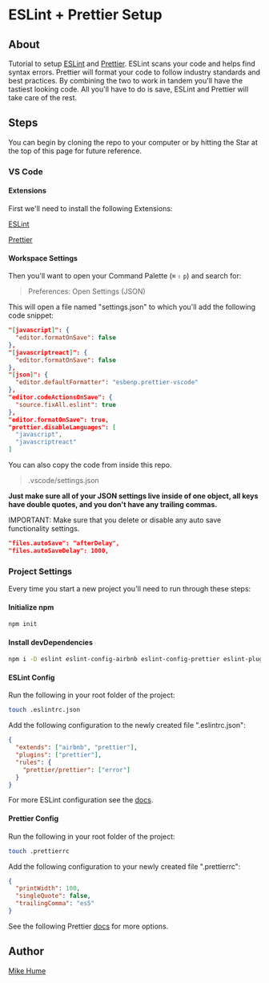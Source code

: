 # ESLint + Prettier Setup

## About

Tutorial to setup [ESLint](https://https://eslint.org/) and [Prettier](https://https://prettier.io/). ESLint scans your code and helps find syntax errors. Prettier will format your code to follow industry standards and best practices. By combining the two to work in tandem you'll have the tastiest looking code. All you'll have to do is save, ESLint and Prettier will take care of the rest.

## Steps

You can begin by cloning the repo to your computer or by hitting the Star at the top of this page for future reference.

### VS Code

#### Extensions

First we'll need to install the following Extensions:

[ESLint](https://marketplace.visualstudio.com/items?itemName=dbaeumer.vscode-eslint)

[Prettier](https://https://marketplace.visualstudio.com/items?itemName=esbenp.prettier-vscode)

#### Workspace Settings

Then you'll want to open your Command Palette (`⌘` `⇧` `p`) and search for:

> Preferences: Open Settings (JSON)

This will open a file named "settings.json" to which you'll add the following code snippet:

```json
"[javascript]": {
  "editor.formatOnSave": false
},
"[javascriptreact]": {
  "editor.formatOnSave": false
},
"[json]": {
  "editor.defaultFormatter": "esbenp.prettier-vscode"
},
"editor.codeActionsOnSave": {
  "source.fixAll.eslint": true
},
"editor.formatOnSave": true,
"prettier.disableLanguages": [
  "javascript",
  "javascriptreact"
]
```

You can also copy the code from inside this repo.

> .vscode/settings.json

**Just make sure all of your JSON settings live inside of one object, all keys have double quotes, and you don't have any trailing commas.**

IMPORTANT: Make sure that you delete or disable any auto save functionality settings.

```json
"files.autoSave": "afterDelay",
"files.autoSaveDelay": 1000,
```

### Project Settings

Every time you start a new project you'll need to run through these steps:

#### Initialize npm

```bash
npm init
```

#### Install devDependencies

```bash
npm i -D eslint eslint-config-airbnb eslint-config-prettier eslint-plugin-import eslint-plugin-jsx-a11y eslint-plugin-prettier eslint-plugin-react prettier
```

#### ESLint Config

Run the following in your root folder of the project:

```bash
touch .eslintrc.json
```

Add the following configuration to the newly created file ".eslintrc.json":

```json
{
  "extends": ["airbnb", "prettier"],
  "plugins": ["prettier"],
  "rules": {
    "prettier/prettier": ["error"]
  }
}
```

For more ESLint configuration see the [docs](https://eslint.org/docs/user-guide/configuring).

#### Prettier Config

Run the following in your root folder of the project:

```bash
touch .prettierrc
```

Add the following configuration to your newly created file ".prettierrc":

```json
{
  "printWidth": 100,
  "singleQuote": false,
  "trailingComma": "es5"
}
```

See the following Prettier [docs](https://prettier.io/docs/en/options.html) for more options.

## Author

[Mike Hume](https://www.github.com/mahume)

